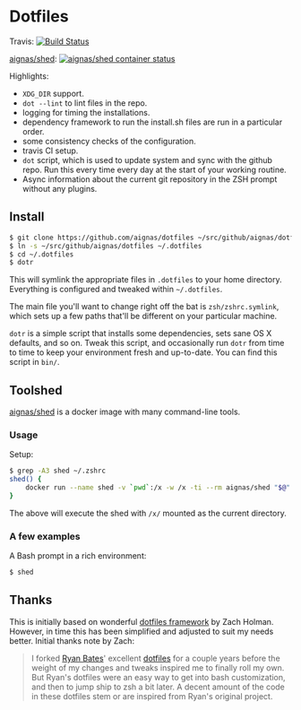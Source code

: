 # Dotfiles

Travis: [![Build Status](https://travis-ci.org/aignas/dotfiles.svg?branch=master)](https://travis-ci.org/aignas/dotfiles)

[aignas/shed](https://hub.docker.com/r/aignas/shed/):
[![aignas/shed container status](https://images.microbadger.com/badges/image/aignas/shed.svg)](https://microbadger.com/images/aignas/shed "Docker image badger from microbadger.com")

Highlights:
- `XDG_DIR` support.
- `dot --lint` to lint files in the repo.
- logging for timing the installations.
- dependency framework to run the install.sh files are run in a particular order.
- some consistency checks of the configuration.
- travis CI setup.
- `dot` script, which is used to update system and sync with the github repo.
  Run this every time every day at the start of your working routine.
- Async information about the current git repository in the ZSH prompt without
  any plugins.

## Install

```sh
$ git clone https://github.com/aignas/dotfiles ~/src/github/aignas/dotfiles
$ ln -s ~/src/github/aignas/dotfiles ~/.dotfiles
$ cd ~/.dotfiles
$ dotr
```

This will symlink the appropriate files in `.dotfiles` to your home directory.
Everything is configured and tweaked within `~/.dotfiles`.

The main file you'll want to change right off the bat is `zsh/zshrc.symlink`,
which sets up a few paths that'll be different on your particular machine.

`dotr` is a simple script that installs some dependencies, sets sane OS X
defaults, and so on. Tweak this script, and occasionally run `dotr` from time to
time to keep your environment fresh and up-to-date. You can find this script in
`bin/`.

## Toolshed

[aignas/shed](https://hub.docker.com/r/aignas/shed/) is a docker
image with many command-line tools.

### Usage

Setup:
```sh
$ grep -A3 shed ~/.zshrc
shed() {
    docker run --name shed -v `pwd`:/x -w /x -ti --rm aignas/shed "$@"
}
```

The above will execute the shed with `/x/` mounted as the current directory.

### A few examples

A Bash prompt in a rich environment:
```sh
$ shed
```

## Thanks

This is initially based on wonderful [dotfiles
framework](https://github.com/holman/dotfiles) by Zach Holman.  However, in
time this has been simplified and adjusted to suit my needs better.  Initial
thanks note by Zach:

> I forked [Ryan Bates](http://github.com/ryanb)' excellent
> [dotfiles](http://github.com/ryanb/dotfiles) for a couple years before the
> weight of my changes and tweaks inspired me to finally roll my own. But Ryan's
> dotfiles were an easy way to get into bash customization, and then to jump
> ship to zsh a bit later. A decent amount of the code in these dotfiles stem
> or are inspired from Ryan's original project.
